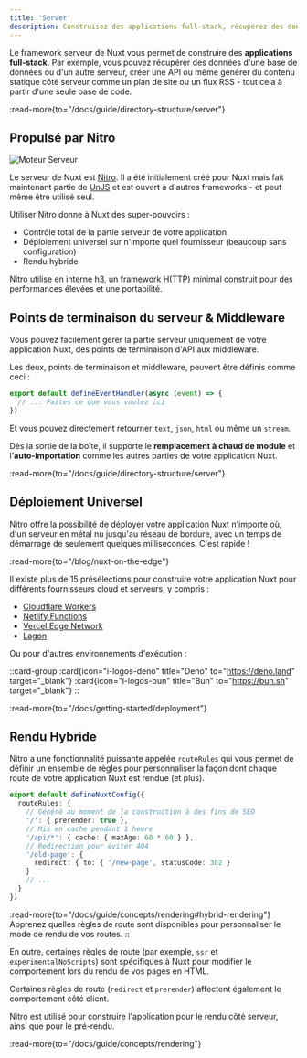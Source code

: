 ```yaml
---
title: 'Server'
description: Construisez des applications full-stack, récupérez des données de votre base de données, créez des API, ou même générez du contenu statique côté serveur comme un plan de site ou un flux RSS, à partir d'une seule base de code.
---
```


Le framework serveur de Nuxt vous permet de construire des **applications full-stack**. Par exemple, vous pouvez récupérer des données d'une base de données ou d'un autre serveur, créer une API ou même générer du contenu statique côté serveur comme un plan de site ou un flux RSS - tout cela à partir d'une seule base de code.

:read-more{to="/docs/guide/directory-structure/server"}

## Propulsé par Nitro

![Moteur Serveur](/assets/docs/getting-started/server.svg)

Le serveur de Nuxt est [Nitro](https://github.com/unjs/nitro). Il a été initialement créé pour Nuxt mais fait maintenant partie de [UnJS](https://unjs.io) et est ouvert à d'autres frameworks - et peut même être utilisé seul.

Utiliser Nitro donne à Nuxt des super-pouvoirs :

- Contrôle total de la partie serveur de votre application
- Déploiement universel sur n'importe quel fournisseur (beaucoup sans configuration)
- Rendu hybride

Nitro utilise en interne [h3](https://github.com/unjs/h3), un framework H(TTP) minimal construit pour des performances élevées et une portabilité.

## Points de terminaison du serveur & Middleware

Vous pouvez facilement gérer la partie serveur uniquement de votre application Nuxt, des points de terminaison d'API aux middleware.

Les deux, points de terminaison et middleware, peuvent être définis comme ceci :

```ts [server/api/test.ts]
export default defineEventHandler(async (event) => {
  // ... Faites ce que vous voulez ici
})
```

Et vous pouvez directement retourner `text`, `json`, `html` ou même un `stream`.

Dès la sortie de la boîte, il supporte le **remplacement à chaud de module** et l'**auto-importation** comme les autres parties de votre application Nuxt.

:read-more{to="/docs/guide/directory-structure/server"}

## Déploiement Universel

Nitro offre la possibilité de déployer votre application Nuxt n'importe où, d'un serveur en métal nu jusqu'au réseau de bordure, avec un temps de démarrage de seulement quelques millisecondes. C'est rapide !

:read-more{to="/blog/nuxt-on-the-edge"}

Il existe plus de 15 présélections pour construire votre application Nuxt pour différents fournisseurs cloud et serveurs, y compris :

- [Cloudflare Workers](https://workers.cloudflare.com)
- [Netlify Functions](https://www.netlify.com/products/functions)
- [Vercel Edge Network](https://vercel.com/docs/edge-network/introduction)
- [Lagon](https://lagon.app)

Ou pour d'autres environnements d'exécution :

::card-group
  :card{icon="i-logos-deno" title="Deno" to="https://deno.land" target="_blank"}
  :card{icon="i-logos-bun" title="Bun" to="https://bun.sh" target="_blank"}
::

:read-more{to="/docs/getting-started/deployment"}

## Rendu Hybride

Nitro a une fonctionnalité puissante appelée `routeRules` qui vous permet de définir un ensemble de règles pour personnaliser la façon dont chaque route de votre application Nuxt est rendue (et plus).

```ts [nuxt.config.ts]
export default defineNuxtConfig({
  routeRules: {
    // Généré au moment de la construction à des fins de SEO
    '/': { prerender: true },
    // Mis en cache pendant 1 heure
    '/api/*': { cache: { maxAge: 60 * 60 } },
    // Redirection pour éviter 404
    '/old-page': {
      redirect: { to: { '/new-page', statusCode: 302 }
    }
    // ...
  }
})
```

:read-more{to="/docs/guide/concepts/rendering#hybrid-rendering"}
Apprenez quelles règles de route sont disponibles pour personnaliser le mode de rendu de vos routes.
::

En outre, certaines règles de route (par exemple, `ssr` et `experimentalNoScripts`) sont spécifiques à Nuxt pour modifier le comportement lors du rendu de vos pages en HTML.

Certaines règles de route (`redirect` et `prerender`) affectent également le comportement côté client.

Nitro est utilisé pour construire l'application pour le rendu côté serveur, ainsi que pour le pré-rendu.

:read-more{to="/docs/guide/concepts/rendering"}